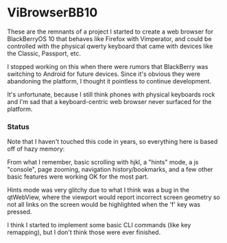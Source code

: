 # ViBrowserBB10

These are the remnants of a project I started to create a web browser for
BlackBerryOS 10 that behaves like Firefox with Vimperator, and could be
controlled with the physical qwerty keyboard that came with devices like the
Classic, Passport, etc.

I stopped working on this when there were rumors that BlackBerry was switching
to Android for future devices. Since it's obvious they were abandoning the
platform, I thought it pointless to continue development.

It's unfortunate, because I still think phones with physical keyboards rock and
I'm sad that a keyboard-centric web browser never surfaced for the platform.

### Status

Note that I haven't touched this code in years, so everything here is based off
of hazy memory:

From what I remember, basic scrolling with hjkl, a "hints" mode, a js
"console", page zooming, navigation history/bookmarks, and a few other basic
features were working OK for the most part.

Hints mode was very glitchy due to what I think was a bug in the qtWebView,
where the viewport would report incorrect screen geometry so not all links on
the screen would be highlighted when the 'f' key was pressed.

I think I started to implement some basic CLI commands (like key remapping),
but I don't think those were ever finished.
